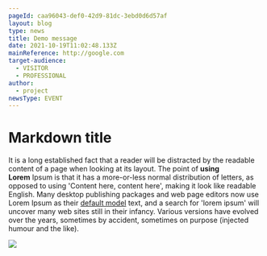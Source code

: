 ```yaml
---
pageId: caa96043-def0-42d9-81dc-3ebd0d6d57af
layout: blog
type: news
title: Demo message
date: 2021-10-19T11:02:48.133Z
mainReference: http://google.com
target-audience:
  - VISITOR
  - PROFESSIONAL
author:
  - project
newsType: EVENT
---
```

# Markdown title

It is a long established fact that a reader will be distracted by the readable content of a page when looking at its layout. The point of **using Lorem** Ipsum is that it has a more-or-less normal distribution of letters, as opposed to using 'Content here, content here', making it look like readable English. Many desktop publishing packages and web page editors now use Lorem Ipsum as their [default model](https://google.com/) text, and a search for 'lorem ipsum' will uncover many web sites still in their infancy. Various versions have evolved over the years, sometimes by accident, sometimes on purpose (injected humour and the like).

![](https://ucarecdn.com/be805440-01e7-4b95-b107-98631faa5df3/)